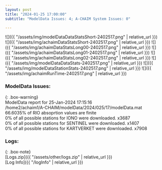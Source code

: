 ```yaml
---
layout: post
title: "2024-01-25 17:00:00"
subtitle: "ModelData Issues: 4; A-CHAIM System Issues: 0"

---
```


![]({{ "/assets/img/modelDataDataStatsShort-2402517.png" | relative_url }})
![]({{ "/assets/img/achaimDataStatsShort-2402517.png" | relative_url }})
![]({{ "/assets/img/achaimDataStatsLong00-2402517.png" | relative_url }})
![]({{ "/assets/img/achaimDataStatsLong01-2402517.png" | relative_url }})
![]({{ "/assets/img/achaimDataStatsLong02-2402517.png" | relative_url }})
![]({{ "/assets/img/modelDataDataStats-2402517.png" | relative_url }})
![]({{ "/assets/img/modelDataStationStats-2402517.png" | relative_url }})
![]({{ "/assets/img/achaimRunTime-2402517.png" | relative_url }})


### ModelData Issues:  
  
{: .box-warning}  
 ModelData report for 25-Jan-2024 17:15:16   
 /home2/achaim1/A-CHAIM/modelData/2024/025/17/modelData.mat   
 66.6035% of RIO absoprtion values are finite   
 0% of all possible stations for IONO were downloaded. x3687   
 0% of all possible stations for SENTINEL were downloaded. x1407   
 0% of all possible stations for KARTVERKET were downloaded. x7908   
  


### Logs:  
  
{: .box-note}  
[Logs.zip]({{ "/assets/other/logs.zip" | relative_url }})  
[Log Info]({{ "/logInfo" | relative_url }})  
